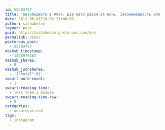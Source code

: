 ```yaml
---
id: 55203797
title: 'Автоподжоги в #msk. Два авто рядом за ночь. Закономерность или случайность?'
date: 2011-06-01T16:30:23+00:00
author: sashabelan
layout: post
guid: http://sashabelan.posterous.com/msk
permalink: /msk/
posterous_post:
  - 55203797
mashsb_timestamp:
  - 1465976103
mashsb_shares:
  - 0
mashsb_jsonshares:
  - '{"total":0}'
swcart-word-count:
  - 1
swcart-reading-time:
  - less then a minute
swcart-reading-time-raw:
  - 0
categories:
  - uncategorized
tags:
  - instagram
---
```

[](http://instagr.am/p/FCEvP/)